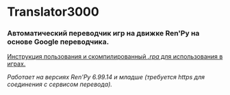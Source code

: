 # Translator3000

### Автоматический переводчик игр на движке Ren'Py на основе Google переводчика.

[Инструкция пользования и скомпилированный *.rpa* для использования в играх.](https://github.com/NyashniyVladya/Translator3000/releases)

*Работает на версиях Ren'Py 6.99.14 и младше (требуется https для соединения с сервисом перевода).*
